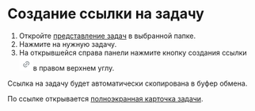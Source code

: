 # Создание ссылки на задачу

1. Откройте [представление задач](sozdanie-ssylki-na-zadachu.md#predstavlenie-zadach) в выбранной папке.
2. Нажмите на нужную задачу.
3. На открывшейся справа панели нажмите кнопку создания ссылки ![](<../../../.gitbook/assets/изображение (41).png>)в правом верхнем углу.

Ссылка на задачу будет автоматически скопирована в буфер обмена.

По ссылке открывается [полноэкранная карточка задачи](sozdanie-ssylki-na-zadachu.md#polnoekrannaya-kartochka-zadachi).
